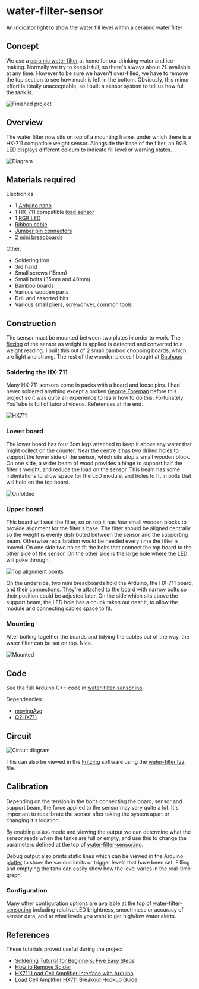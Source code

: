 # water-filter-sensor
An indicator light to show the water fill level within a ceramic water filter

## Concept
We use a [ceramic water filter](https://en.wikipedia.org/wiki/Ceramic_water_filter) at home for our drinking water and ice-making. Normally we try to keep it full, so there's always about 2L available at any time. However to be sure we haven't over-filled, we have to remove the top section to see how much is left in the bottom. Obviously, this minor effort is totally unacceptable, so I built a sensor system to tell us how full the tank is.

![Finished project](docs/photos/IMG_4630.jpg "Finished project")

## Overview
The water filter now sits on top of a mounting frame, under which there is a HX-711 compatible weight sensor. Alongside the base of the filter, an RGB LED displays different colours to indicate fill level or warning states.

![Diagram](docs/fill_levels.png "Diagram")

## Materials required
Electronics

* 1 [Arduino nano](https://www.amazon.de/gp/product/B01C9J7NGS/ref=ppx_yo_dt_b_asin_title_o02__o00_s00?ie=UTF8&psc=1)
* 1 HX-711 compatible [load sensor](https://www.amazon.de/gp/product/B075KKH416/ref=ppx_yo_dt_b_asin_title_o03__o00_s00?ie=UTF8&psc=1)
* 1 [RGB LED](https://www.conrad.de/de/makerfactory-led-modul-vma307-passend-fuer-arduino-boards-arduino-arduino-uno-fayaduino-freeduino-seeeduino-see-1612767.html)
* [Ribbon cable](https://www.amazon.de/gp/product/B076CLY8NH/ref=oh_aui_detailpage_o00_s00?ie=UTF8&psc=1)
* [Jumper pin connectors](https://www.amazon.de/gp/product/B01MRSUEHD/ref=oh_aui_detailpage_o01_s00?ie=UTF8&psc=1)
* 2 [mini breadboards](https://www.amazon.de/gp/product/B01M9CHKO4/ref=oh_aui_detailpage_o01_s00?ie=UTF8&psc=1)

Other:

  * Soldering iron
  * 3rd hand
  * Small screws (15mm)
  * Small bolts (35mm and 40mm)
  * Bamboo boards
  * Various wooden parts
  * Drill and assorted bits
  * Various small pliers, screwdriver, common tools

## Construction

The sensor must be mounted between two plates in order to work. The [flexing](https://en.wikipedia.org/wiki/Load_cell) of the sensor as weight is applied is detected and converted to a weight reading. I built this out of 2 small bamboo chopping boards, which are light and strong. The rest of the wooden pieces I bought at [Bauhaus](https://www.bauhaus.info/)

### Soldering the HX-711
Many HX-711 sensors come in packs with a board and loose pins. I had never soldered anything except a broken [George Foreman](https://en.wikipedia.org/wiki/George_Foreman_Grill) before this project so it was quite an experience to learn how to do this. Fortunately YouTube is full of tutorial videos. References at the end.

![HX711](docs/photos/IMG_1149.jpg "Bare sensor")

### Lower board

The lower board has four 3cm legs attached to keep it above any water that might collect on the counter. Near the centre it has two drilled holes to support the lower side of the sensor, which sits atop a small wooden block. On one side, a wider beam of wood provides a hinge to support half the filter's weight, and reduce the load on the sensor. This beam has some indentations to allow space for the LED module, and holes to fit in bolts that will hold on the top board.

![Unfolded](docs/photos/IMG_1173.jpg "Unfolded base")

### Upper board

This board will seat the filter, so on top it has four small wooden blocks to provide alignment for the filter's base. The filter should be aligned centrally so the weight is evenly distributed between the sensor and the supporting beam. Otherwise recalibration would be needed every time the filter is moved. On one side two holes fit the bolts that connect the top board to the other side of the sensor. On the other side is the large hole where the LED will poke through.

![Top alignment points](docs/photos/IMG_1155.jpg "Alignment points")

On the underside, two mini breadboards hold the Arduino, the HX-711 board, and their connections. They're attached to the board with narrow bolts so their position could be adjusted later. On the side which sits above the support beam, the LED hole has a chunk taken out near it, to allow the module and connecting cables space to fit.

### Mounting

After bolting together the boards and tidying the cables out of the way, the water filter can be sat on top. Nice.

![Mounted](docs/photos/IMG_4626.jpg "Mounted")

## Code
See the full Arduino C++ code in [water-filter-sensor.ino](water-filter-sensor.ino). 

Dependencies:
 * [movingAvg](https://github.com/JChristensen/movingAvg)
 * [Q2HX711](https://github.com/queuetue/Q2-HX711-Arduino-Library)

## Circuit

![Circuit diagram](docs/water-filter_bb.jpg "Circuit diagram")

This can also be viewed in the [Fritzing](http://fritzing.org/) software using the [water-filter.fzz](water-filter.fzz) file. 

## Calibration

Depending on the tension in the bolts connecting the board, sensor and support beam, the force applied to the sensor may vary quite a lot. It's important to recalibrate the sensor after taking the system apart or changing it's location.

By enabling `DEBUG` mode and viewing the output we can determine what the sensor reads when the tanks are full or empty, and use this to change the parameters defined at the top of [water-filter-sensor.ino](water-filter-sensor.ino).

Debug output also prints static lines which can be viewed in the Arduino [plotter](https://learn.adafruit.com/experimenters-guide-for-metro/circ08-using%20the%20arduino%20serial%20plotter) to show the various limits or trigger levels that have been set. Filling and emptying the tank can easily show how the level varies in the real-time graph.

### Configuration

Many other configuration options are available at the top of [water-filter-sensor.ino](water-filter-sensor.ino) including relative LED brightness, smoothness or accuracy of sensor data, and at what levels you want to get high/low water alerts. 

## References
These tutorials proved useful during the project

* [Soldering Tutorial for Beginners: Five Easy Steps](https://www.youtube.com/watch?v=Qps9woUGkvI)
* [How to Remove Solder](https://www.youtube.com/watch?v=-lnRf2biz50)
* [HX711 Load Cell Amplifier Interface with Arduino](https://www.hackster.io/MOHAN_CHANDALURU/hx711-load-cell-amplifier-interface-with-arduino-fa47f3)
* [Load Cell Amplifier HX711 Breakout Hookup Guide](https://learn.sparkfun.com/tutorials/load-cell-amplifier-hx711-breakout-hookup-guide/all)
